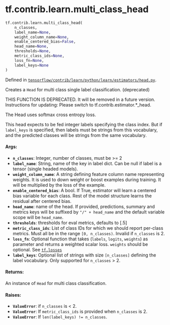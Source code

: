 <div itemscope itemtype="http://developers.google.com/ReferenceObject">
<meta itemprop="name" content="tf.contrib.learn.multi_class_head" />
<meta itemprop="path" content="Stable" />
</div>

# tf.contrib.learn.multi_class_head

``` python
tf.contrib.learn.multi_class_head(
    n_classes,
    label_name=None,
    weight_column_name=None,
    enable_centered_bias=False,
    head_name=None,
    thresholds=None,
    metric_class_ids=None,
    loss_fn=None,
    label_keys=None
)
```



Defined in [`tensorflow/contrib/learn/python/learn/estimators/head.py`](https://www.tensorflow.org/code/tensorflow/contrib/learn/python/learn/estimators/head.py).

Creates a `Head` for multi class single label classification. (deprecated)

THIS FUNCTION IS DEPRECATED. It will be removed in a future version.
Instructions for updating:
Please switch to tf.contrib.estimator.*_head.

The Head uses softmax cross entropy loss.

This head expects to be fed integer labels specifying the class index. But
if `label_keys` is specified, then labels must be strings from this
vocabulary, and the predicted classes will be strings from the same
vocabulary.

#### Args:

* <b>`n_classes`</b>: Integer, number of classes, must be >= 2
* <b>`label_name`</b>: String, name of the key in label dict. Can be null if label
      is a tensor (single headed models).
* <b>`weight_column_name`</b>: A string defining feature column name representing
    weights. It is used to down weight or boost examples during training. It
    will be multiplied by the loss of the example.
* <b>`enable_centered_bias`</b>: A bool. If True, estimator will learn a centered
    bias variable for each class. Rest of the model structure learns the
    residual after centered bias.
* <b>`head_name`</b>: name of the head. If provided, predictions, summary and metrics
    keys will be suffixed by `"/" + head_name` and the default variable scope
    will be `head_name`.
* <b>`thresholds`</b>: thresholds for eval metrics, defaults to [.5]
* <b>`metric_class_ids`</b>: List of class IDs for which we should report per-class
    metrics. Must all be in the range `[0, n_classes)`. Invalid if
    `n_classes` is 2.
* <b>`loss_fn`</b>: Optional function that takes (`labels`, `logits`, `weights`) as
    parameter and returns a weighted scalar loss. `weights` should be
    optional. See <a href="../../../tf/losses.md"><code>tf.losses</code></a>
* <b>`label_keys`</b>: Optional list of strings with size `[n_classes]` defining the
    label vocabulary. Only supported for `n_classes` > 2.


#### Returns:

An instance of `Head` for multi class classification.


#### Raises:

* <b>`ValueError`</b>: if `n_classes` is < 2.
* <b>`ValueError`</b>: If `metric_class_ids` is provided when `n_classes` is 2.
* <b>`ValueError`</b>: If `len(label_keys) != n_classes`.